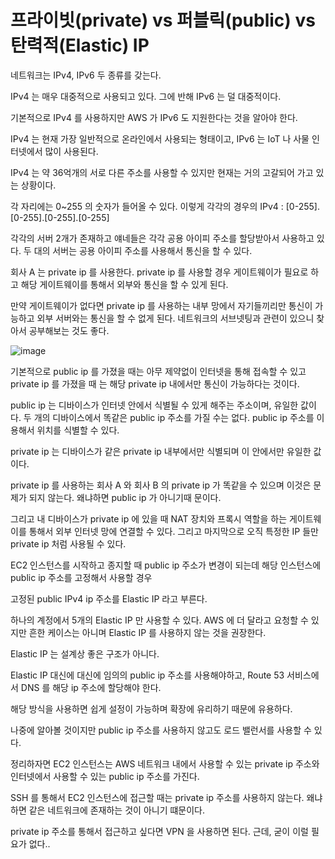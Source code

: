 # 프라이빗(private) vs 퍼블릭(public) vs 탄력적(Elastic) IP

네트워크는 IPv4, IPv6 두 종류를 갖는다.

IPv4 는 매우 대중적으로 사용되고 있다. 그에 반해 IPv6 는 덜 대중적이다.

기본적으로 IPv4 를 사용하지만 AWS 가 IPv6 도 지원한다는 것을 알아야 한다.

IPv4 는 현재 가장 일반적으로 온라인에서 사용되는 형태이고, IPv6 는 IoT 나 사물 인터넷에서 많이 사용된다.

IPv4 는 약 36억개의 서로 다른 주소를 사용할 수 있지만 현재는 거의 고갈되어 가고 있는 상황이다.

각 자리에는 0~255 의 숫자가 들어올 수 있다. 이렇게 각각의 경우의 
IPv4 : [0-255].[0-255].[0-255].[0-255]

각각의 서버 2개가 존재하고 얘네들은 각각 공용 아이피 주소를 할당받아서 사용하고 있다. 두 대의 서버는 공용 아이피 주소를 사용해서 통신을 할 수 있다.

회사 A 는 private ip 를 사용한다. private ip 를 사용할 경우 게이트웨이가 필요로 하고 해당 게이트웨이를 통해서 외부와 통신을 할 수 있게 된다. 

만약 게이트웨이가 없다면 private ip 를 사용하는 내부 망에서 자기들끼리만 통신이 가능하고 외부 서버와는 통신을 할 수 없게 된다. 네트워크의 서브넷팅과 관련이 있으니 찾아서 공부해보는 것도 좋다.

![image](https://user-images.githubusercontent.com/67403886/156584226-1536f44f-02f3-42f3-a763-fdeddc576ea3.png)

기본적으로 public ip 를 가졌을 때는 아무 제약없이 인터넷을 통해 접속할 수 있고 private ip 를 가졌을 때 는 해당 private ip 내에서만 통신이 가능하다는 것이다. 

public ip 는 디바이스가 인터넷 안에서 식별될 수 있게 해주는 주소이며, 유일한 값이다. 두 개의 디바이스에서 똑같은 public ip 주소를 가질 수는 없다. public ip 주소를 이용해서 위치를 식별할 수 있다.

private ip 는 디바이스가 같은 private ip 내부에서만 식별되며 이 안에서만 유일한 값이다. 

private ip 를 사용하는 회사 A 와 회사 B 의 private ip 가 똑같을 수 있으며 이것은 문제가 되지 않는다. 왜냐하면 public ip 가 아니기때 문이다.

그리고 내 디바이스가 private ip 에 있을 때 NAT 장치와 프록시 역할을 하는 게이트웨이를 통해서 외부 인터넷 망에 연결할 수 있다. 그리고 마지막으로 오직 특정한 IP 들만 private ip 처럼 사용될 수 있다.

EC2 인스턴스를 시작하고 종지할 때 public ip 주소가 변경이 되는데 해당 인스턴스에 public ip 주소를 고정해서 사용할 경우

고정된 public IPv4 ip 주소를 Elastic IP 라고 부른다.

하나의 계정에서 5개의 Elastic IP 만 사용할 수 있다. AWS 에 더 달라고 요청할 수 있지만 흔한 케이스는 아니며 Elastic IP 를 사용하지 않는 것을 권장한다. 

Elastic IP 는 설계상 좋은 구조가 아니다.

Elastic IP 대신에 대신에 임의의 public ip 주소를 사용해야하고, Route 53 서비스에서 DNS 를 해당 ip 주소에 할당해야 한다.

해당 방식을 사용하면 쉽게 설정이 가능하며 확장에 유리하기 때문에 유용하다.

나중에 알아볼 것이지만 public ip 주소를 사용하지 않고도 로드 밸런서를 사용할 수 있다.

정리하자면 EC2 인스턴스는 AWS 네트워크 내에서 사용할 수 있는 private ip 주소와 인터넷에서 사용할 수 있는 public ip 주소를 가진다.

SSH 를 통해서 EC2 인스턴스에 접근할 때는  private ip 주소를 사용하지 않는다. 왜냐하면 같은 네트워크에 존재하는 것이 아니기 떄문이다.

private ip 주소를 통해서 접근하고 싶다면 VPN 을 사용하면 된다. 근데, 굳이 이럴 필요가 없다..

